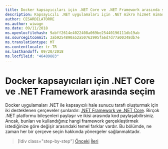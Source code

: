 ```yaml
---
title: Docker kapsayıcıları için .NET Core ve .NET Framework arasında seçim
description: Kapsayıcılı .NET uygulamaları için .NET mikro hizmet mimarisi | Docker kapsayıcıları için .NET Core ve .NET Framework arasında seçim
author: CESARDELATORRE
ms.author: wiwagn
ms.date: 09/11/2018
ms.openlocfilehash: 9abff2614e4022408a069be25440196111db19ab
ms.sourcegitcommit: 3ab9254890a52a50762995fa6d7d77a00348db7e
ms.translationtype: MT
ms.contentlocale: tr-TR
ms.lasthandoff: 09/20/2018
ms.locfileid: "46489883"
---
```

# <a name="choosing-between-net-core-and-net-framework-for-docker-containers"></a>Docker kapsayıcıları için .NET Core ve .NET Framework arasında seçim

Docker uygulamaları .NET ile kapsayıcılı hale sunucu tarafı oluşturmak için iki desteklenen çerçeveler şunlardır: [.NET Framework ve .NET Core](https://www.microsoft.com/net/download). Birçok .NET platformu bileşenleri paylaşır ve ikisi arasında kod paylaşabilirsiniz. Ancak, bunları ve kullandığınız hangi framework gerçekleştirmek istediğinize göre değişir arasındaki temel farklar vardır. Bu bölümde, ne zaman her bir çerçeve seçin hakkında yönergeler sağlanmaktadır.


>[!div class="step-by-step"]
[Önceki](../container-docker-introduction/docker-containers-images-registries.md)
[İleri](general-guidance.md)
